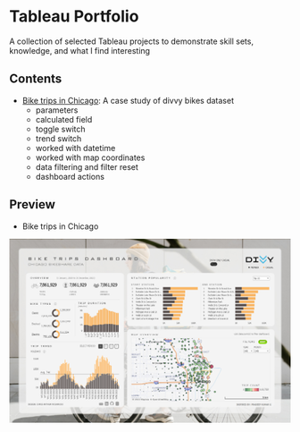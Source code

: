 # Tableau Portfolio
A collection of selected Tableau projects to demonstrate skill sets, knowledge, and what I find interesting

## Contents
- [Bike trips in Chicago](https://public.tableau.com/views/BiketripsinChicago/viz?:language=en-US&:display_count=n&:origin=viz_share_link): A case study of divvy bikes dataset
    - parameters
    - calculated field
    - toggle switch
    - trend switch
    - worked with datetime
    - worked with map coordinates
    - data filtering and filter reset
    - dashboard actions

## Preview
- Bike trips in Chicago

![](https://github.com/ca-ros/DataSciencePortfolio/blob/master/Bike-trips-in-Chicago/resources/img/data-viz-v2.png)